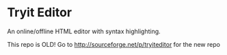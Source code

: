 Tryit Editor
============

An online/offline HTML editor with syntax highlighting.

This repo is OLD! Go to <http://sourceforge.net/p/tryiteditor> for the new repo
